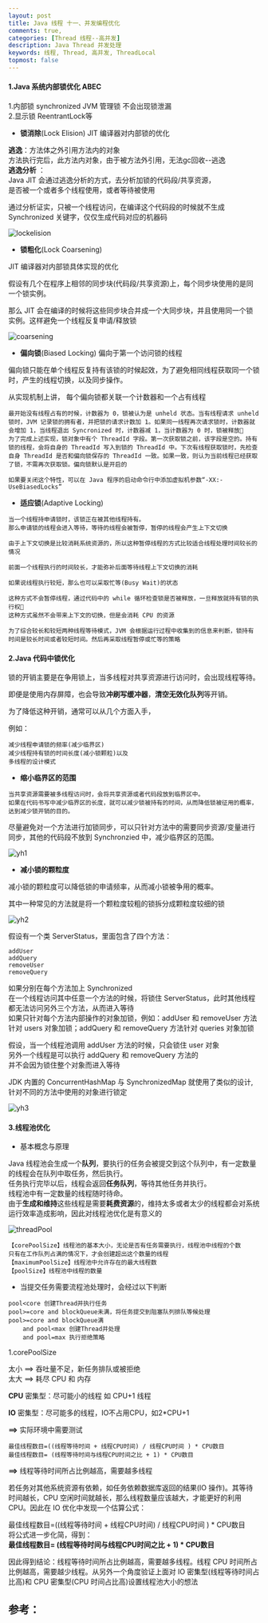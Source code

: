 ```yaml
---
layout: post
title: Java 线程 十一、并发编程优化
comments: true,
categories: [Thread 线程--高并发]
description: Java Thread 并发处理
keywords: 线程, Thread, 高并发, ThreadLocal
topmost: false
---
```






#### 1.Java 系统内部锁优化 ABEC

1.内部锁 synchronized JVM 管理锁 不会出现锁泄漏  
2.显示锁 ReentrantLock等

- **锁消除**(Lock Elision) JIT 编译器对内部锁的优化

**逃逸**：方法体之外引用方法内的对象  
方法执行完后，此方法内对象，由于被方法外引用，无法gc回收--逃逸  
**逃逸分析** ：  
Java JIT 会通过逃逸分析的方式，去分析加锁的代码段/共享资源，  
是否被一个或者多个线程使用，或者等待被使用

通过分析证实，只被一个线程访问，在编译这个代码段的时候就不生成 Synchronized 关键字，仅仅生成代码对应的机器码

![lockelision](/images/posts/2016-07-08-thread-youhua/lockelision.png)



- **锁粗化**(Lock Coarsening)

JIT 编译器对内部锁具体实现的优化  

假设有几个在程序上相邻的同步块(代码段/共享资源)上，每个同步块使用的是同一个锁实例。

那么 JIT 会在编译的时候将这些同步块合并成一个大同步块，并且使用同一个锁实例。这样避免一个线程反复申请/释放锁

![coarsening](/images/posts/2016-07-08-thread-youhua/coarsening.png)



- **偏向锁**(Biased Locking) 偏向于第一个访问锁的线程

偏向锁只能在单个线程反复持有该锁的时候起效，为了避免相同线程获取同一个锁时，产生的线程切换，以及同步操作。

从实现机制上讲， 每个偏向锁都关联一个计数器和一个占有线程

```
最开始没有线程占有的时候，计数器为 0，锁被认为是 unheld 状态。当有线程请求 unheld 锁时，JVM 记录锁的拥有者，并把锁的请求计数加 1。如果同一线程再次请求锁时，计数器就会增加 1，当线程退出 Syncronized 时，计数器减 1，当计数器为 0 时，锁被释放
为了完成上述实现，锁对象中有个 ThreadId 字段。第一次获取锁之前，该字段是空的。持有锁的线程，会将自身的 ThreadId 写入到锁的 ThreadId 中。下次有线程获取锁时，先检查自身 ThreadId 是否和偏向锁保存的 ThreadId 一致。如果一致，则认为当前线程已经获取了锁，不需再次获取锁。偏向锁默认是开启的

如果要关闭这个特性，可以在 Java 程序的启动命令行中添加虚拟机参数“-XX:-UseBiasedLocks”
```

- **适应锁**(Adaptive Locking)

```
当一个线程持申请锁时，该锁正在被其他线程持有。
那么申请锁的线程会进入等待，等待的线程会被暂停，暂停的线程会产生上下文切换

由于上下文切换是比较消耗系统资源的，所以这种暂停线程的方式比较适合线程处理时间较长的情况

前面一个线程执行的时间较长，才能弥补后面等待线程上下文切换的消耗

如果说线程执行较短，那么也可以采取忙等(Busy Wait)的状态

这种方式不会暂停线程，通过代码中的 while 循环检查锁是否被释放，一旦释放就持有锁的执行权
这种方式虽然不会带来上下文的切换，但是会消耗 CPU 的资源

为了综合较长和较短两种线程等待模式，JVM 会根据运行过程中收集到的信息来判断，锁持有时间是较长时间或者较短时间。然后再采取线程暂停或忙等的策略
```



#### 2.Java 代码中锁优化

锁的开销主要是在争用锁上，当多线程对共享资源进行访问时，会出现线程等待。

即便是使用内存屏障，也会导致**冲刷写缓冲器**，**清空无效化队列**等开销。

为了降低这种开销，通常可以从几个方面入手，

例如：

```
减少线程申请锁的频率(减少临界区)
减少线程持有锁的时间长度(减小锁颗粒)以及
多线程的设计模式
```

- **缩小临界区的范围**

```
当共享资源需要被多线程访问时，会将共享资源或者代码段放到临界区中。
如果在代码书写中减少临界区的长度，就可以减少锁被持有的时间，从而降低锁被征用的概率，达到减少锁开销的目的。
```

尽量避免对一个方法进行加锁同步，可以只针对方法中的需要同步资源/变量进行同步，其他的代码段不放到 Synchronzied 中，减少临界区的范围。

![yh1](/images/posts/2016-07-08-thread-youhua/yh1.jpg)

-  **减小锁的颗粒度**

减小锁的颗粒度可以降低锁的申请频率，从而减小锁被争用的概率。

其中一种常见的方法就是将一个颗粒度较粗的锁拆分成颗粒度较细的锁

![yh2](/images/posts/2016-07-08-thread-youhua/yh2.jpg)

假设有一个类 ServerStatus，里面包含了四个方法：

```
addUser
addQuery
removeUser
removeQuery
```

如果分别在每个方法加上 Synchronized  
在一个线程访问其中任意一个方法的时候，将锁住 ServerStatus，此时其他线程都无法访问另外三个方法，从而进入等待  
如果只针对每个方法内部操作的对象加锁，例如：addUser 和 removeUser 方法针对 users 对象加锁；addQuery 和 removeQuery 方法针对 queries 对象加锁 

假设，当一个线程池调用 addUser 方法的时候，只会锁住 user 对象  
另外一个线程是可以执行 addQuery 和 removeQuery 方法的    
并不会因为锁住整个对象而进入等待

JDK 内置的 ConcurrentHashMap 与 SynchronizedMap 就使用了类似的设计, 针对不同的方法中使用的对象进行锁定

![yh3](/images/posts/2016-07-08-thread-youhua/yh3.png)



#### 3.线程池优化

- 基本概念与原理

Java 线程池会生成一个**队列**，要执行的任务会被提交到这个队列中，有一定数量的线程会在队列中取任务，然后执行。  
任务执行完毕以后，线程会返回**任务队列**，等待其他任务并执行。  
线程池中有一定数量的线程随时待命。  
由于**生成和维持**这些线程是需要**耗费资源**的，维持太多或者太少的线程都会对系统运行效率造成影响，因此对线程池优化是有意义的  

![threadPool](/images/posts/2016-07-08-thread-youhua/threadPool.png)  

```
【corePoolSize】线程池的基本大小，无论是否有任务需要执行，线程池中线程的个数
只有在工作队列占满的情况下，才会创建超出这个数量的线程
【maximumPoolSize】线程池中允许存在的最大线程数
【poolSize】线程池中线程的数量
```

- 当提交任务需要流程池处理时，会经过以下判断

```
pool<core 创建Thread并执行任务
pool>=core and blockQueue未满，将任务提交到阻塞队列排队等候处理
pool>=core and blockQueue满 
	and pool<max 创建Thread并处理
	and pool=max 执行拒绝策略
```

1.corePoolSize

太小 ==> 吞吐量不足，新任务排队或被拒绝  
太大 ==> 耗尽 CPU 和 内存

**CPU** 密集型：尽可能小的线程 如 CPU+1 线程

**IO**  密集型：尽可能多的线程，IO不占用CPU，如2*CPU+1

**==>** 实际环境中需要测试

```
最佳线程数目=((线程等待时间 + 线程CPU时间) / 线程CPU时间 ) * CPU数目
最佳线程数目= (线程等待时间与线程CPU时间之比 + 1) * CPU数目
```

**==>** 线程等待时间所占比例越高，需要越多线程

若任务对其他系统资源有依赖，如任务依赖数据库返回的结果(IO 操作)。其等待时间越长，CPU 空闲时间就越长，那么线程数量应该越大，才能更好的利用 CPU。因此在 IO 优化中发现一个估算公式：

最佳线程数目=((线程等待时间 + 线程CPU时间) / 线程CPU时间 ) * CPU数目  
将公式进一步化简，得到：  
**最佳线程数目= (线程等待时间与线程CPU时间之比 + 1) * CPU数目**

因此得到结论：线程等待时间所占比例越高，需要越多线程。线程 CPU 时间所占比例越高，需要越少线程。从另外一个角度验证上面对 IO 密集型(线程等待时间占比高)和 CPU 密集型(CPU 时间占比高)设置线程池大小的想法




## 参考：

